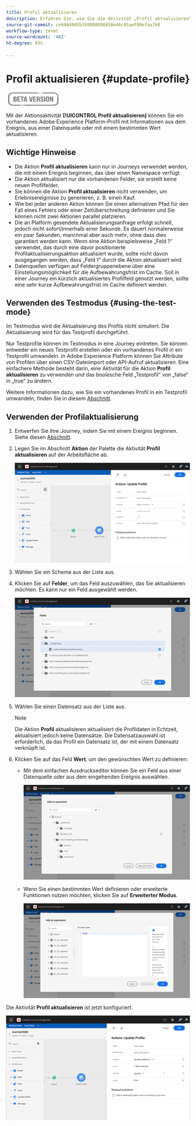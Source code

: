```yaml
---
title: Profil aktualisieren
description: Erfahren Sie, wie Sie die Aktivität „Profil aktualisieren“ in einer Journey verwenden
source-git-commit: ce9484905b359900096858e46c05aef09efaa760
workflow-type: tm+mt
source-wordcount: '462'
ht-degree: 93%

---
```


# Profil aktualisieren {#update-profile}

![](../assets/do-not-localize/badge.png)

Mit der Aktionsaktivität **[!UICONTROL Profil aktualisieren]** können Sie ein vorhandenes Adobe Experience Platform-Profil mit Informationen aus dem Ereignis, aus einer Datenquelle oder mit einem bestimmten Wert aktualisieren.

## Wichtige Hinweise     

* Die Aktion **Profil aktualisieren** kann nur in Journeys verwendet werden, die mit einem Ereignis beginnen, das über einen Namespace verfügt.
* Die Aktion aktualisiert nur die vorhandenen Felder, sie erstellt keine neuen Profilfelder.
* Sie können die Aktion **Profil aktualisieren** nicht verwenden, um Erlebnisereignisse zu generieren, z. B. einen Kauf.
* Wie bei jeder anderen Aktion können Sie einen alternativen Pfad für den Fall eines Fehlers oder einer Zeitüberschreitung definieren und Sie können nicht zwei Aktionen parallel platzieren.
* Die an Platform gesendete Aktualisierungsanfrage erfolgt schnell, jedoch nicht sofort/innerhalb einer Sekunde. Es dauert normalerweise ein paar Sekunden, manchmal aber auch mehr, ohne dass dies garantiert werden kann. Wenn eine Aktion beispielsweise „Feld 1“ verwendet, das durch eine davor positionierte Profilaktualisierungsaktion aktualisiert wurde, sollte nicht davon ausgegangen werden, dass „Feld 1“ durch die Aktion aktualisiert wird.
* Datenquellen verfügen auf Feldergruppenebene über eine Einstellungsmöglichkeit für die Aufbewahrungsfrist im Cache. Soll in einer Journey ein kürzlich aktualisiertes Profilfeld genutzt werden, sollte eine sehr kurze Aufbewahrungsfrist im Cache definiert werden.

## Verwenden des Testmodus {#using-the-test-mode}

Im Testmodus wird die Aktualisierung des Profils nicht simuliert. Die Aktualisierung wird für das Testprofil durchgeführt.

Nur Testprofile können im Testmodus in eine Journey eintreten. Sie können entweder ein neues Testprofil erstellen oder ein vorhandenes Profil in ein Testprofil umwandeln. In Adobe Experience Platform können Sie Attribute von Profilen über einen CSV-Dateiimport oder API-Aufruf aktualisieren. Eine einfachere Methode besteht darin, eine Aktivität für die Aktion **Profil aktualisieren** zu verwenden und das boolesche Feld „Testprofil“ von „false“ in „true“ zu ändern.

Weitere Informationen dazu, wie Sie ein vorhandenes Profil in ein Testprofil umwandeln, finden Sie in diesem [Abschnitt](../building-journeys/creating-test-profiles.md#create-test-profiles-csv).

## Verwenden der Profilaktualisierung

1. Entwerfen Sie Ihre Journey, indem Sie mit einem Ereignis beginnen. Siehe diesen [Abschnitt](../building-journeys/journey.md).

1. Legen Sie im Abschnitt **Aktion** der Palette die Aktivität **Profil aktualisieren** auf der Arbeitsfläche ab.

   ![](../assets/profileupdate0.png)

1. Wählen Sie ein Schema aus der Liste aus.

1. Klicken Sie auf **Felder**, um das Feld auszuwählen, das Sie aktualisieren möchten. Es kann nur ein Feld ausgewählt werden.

   ![](../assets/profileupdate2.png)

1. Wählen Sie einen Datensatz aus der Liste aus.

   >[!NOTE]
   >
   >Die Aktion **Profil** aktualisieren aktualisiert die Profildaten in Echtzeit, aktualisiert jedoch keine Datensätze. Die Datensatzauswahl ist erforderlich, da das Profil ein Datensatz ist, der mit einem Datensatz verknüpft ist.

1. Klicken Sie auf das Feld **Wert**, um den gewünschten Wert zu definieren:

   * Mit dem einfachen Ausdruckseditor können Sie ein Feld aus einer Datenquelle oder aus dem eingehenden Ereignis auswählen.

      ![](../assets/profileupdate4.png)

   * Wenn Sie einen bestimmten Wert definieren oder erweiterte Funktionen nutzen möchten, klicken Sie auf **Erweiterter Modus**.

      ![](../assets/profileupdate3.png)

Die Aktivität **Profil aktualisieren** ist jetzt konfiguriert.

![](../assets/profileupdate1.png)
